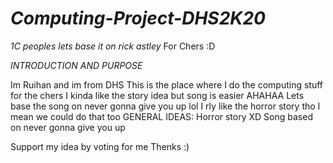 # *Computing-Project-DHS2K20*
_1C peoples lets base it on rick astley_
For Chers :D


*INTRODUCTION AND PURPOSE*

Im Ruihan and im from DHS
This is the place where I do the computing stuff for the chers
I kinda like the story idea but song is easier AHAHAA 
Lets base the song on never gonna give you up lol
I rly like the horror story tho
I mean we could do that too
GENERAL IDEAS:
   Horror story XD
   Song based on never gonna give you up
   
   
Support my idea by voting for me 
Thenks :)
